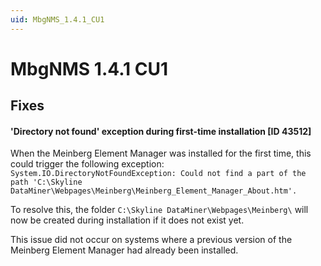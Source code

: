 ```yaml
---
uid: MbgNMS_1.4.1_CU1
---
```


# MbgNMS 1.4.1 CU1

## Fixes

#### 'Directory not found' exception during first-time installation [ID 43512]

When the Meinberg Element Manager was installed for the first time, this could trigger the following exception: `System.IO.DirectoryNotFoundException: Could not find a part of the path 'C:\Skyline DataMiner\Webpages\Meinberg\Meinberg_Element_Manager_About.htm'.`

To resolve this, the folder `C:\Skyline DataMiner\Webpages\Meinberg\` will now be created during installation if it does not exist yet.

This issue did not occur on systems where a previous version of the Meinberg Element Manager had already been installed.
